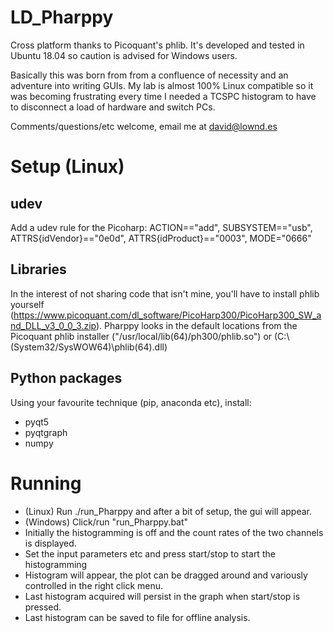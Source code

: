 # LD_Pharppy
Cross platform thanks to Picoquant's phlib. It's developed and tested in Ubuntu 18.04 so caution is advised for Windows users.

Basically this was born from from a confluence of necessity and an adventure into writing GUIs. My lab is almost 100% Linux compatible so it was becoming frustrating every time I needed a TCSPC histogram to have to disconnect a load of hardware and switch PCs. 

Comments/questions/etc welcome, email me at david@lownd.es

# Setup (Linux)

## udev
Add a udev rule for the Picoharp: ACTION=="add", SUBSYSTEM=="usb", ATTRS{idVendor}=="0e0d", ATTRS{idProduct}=="0003", MODE="0666"
## Libraries
In the interest of not sharing code that isn't mine, you'll have to install phlib yourself (https://www.picoquant.com/dl_software/PicoHarp300/PicoHarp300_SW_and_DLL_v3_0_0_3.zip).
Pharppy looks in the default locations from the Picoquant phlib installer ("/usr/local/lib(64)/ph300/phlib.so") or (C:\\(System32/SysWOW64)\\phlib(64).dll)
## Python packages
Using your favourite technique (pip, anaconda etc), install:
- pyqt5
- pyqtgraph
- numpy

# Running
- (Linux) Run ./run_Pharppy and after a bit of setup, the gui will appear.
- (Windows) Click/run "run_Pharppy.bat"
- Initially the histogramming is off and the count rates of the two channels is displayed.
- Set the input parameters etc and press start/stop to start the histogramming
- Histogram will appear, the plot can be dragged around and variously controlled in the right click menu.
- Last histogram acquired will persist in the graph when start/stop is pressed.
- Last histogram can be saved to file for offline analysis.